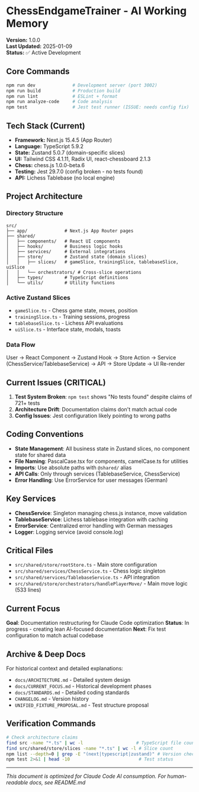 # ChessEndgameTrainer - AI Working Memory

**Version:** 1.0.0  
**Last Updated:** 2025-01-09  
**Status:** ✅ Active Development

## Core Commands

```bash
npm run dev              # Development server (port 3002)
npm run build            # Production build
npm run lint             # ESLint + format
npm run analyze-code     # Code analysis
npm test                 # Jest test runner (ISSUE: needs config fix)
```

## Tech Stack (Current)

- **Framework:** Next.js 15.4.5 (App Router)
- **Language:** TypeScript 5.9.2
- **State:** Zustand 5.0.7 (domain-specific slices)
- **UI:** Tailwind CSS 4.1.11, Radix UI, react-chessboard 2.1.3
- **Chess:** chess.js 1.0.0-beta.6
- **Testing:** Jest 29.7.0 (config broken - no tests found)
- **API:** Lichess Tablebase (no local engine)

## Project Architecture

### Directory Structure

```
src/
├── app/              # Next.js App Router pages
├── shared/
│   ├── components/   # React UI components
│   ├── hooks/        # Business logic hooks
│   ├── services/     # External integrations
│   ├── store/        # Zustand state (domain slices)
│   │   ├── slices/   # gameSlice, trainingSlice, tablebaseSlice, uiSlice
│   │   └── orchestrators/ # Cross-slice operations
│   ├── types/        # TypeScript definitions
│   └── utils/        # Utility functions
```

### Active Zustand Slices

- `gameSlice.ts` - Chess game state, moves, position
- `trainingSlice.ts` - Training sessions, progress
- `tablebaseSlice.ts` - Lichess API evaluations
- `uiSlice.ts` - Interface state, modals, toasts

### Data Flow

User → React Component → Zustand Hook → Store Action → Service (ChessService/TablebaseService) → API → Store Update → UI Re-render

## Current Issues (CRITICAL)

1. **Test System Broken**: `npm test` shows "No tests found" despite claims of 721+ tests
2. **Architecture Drift**: Documentation claims don't match actual code
3. **Config Issues**: Jest configuration likely pointing to wrong paths

## Coding Conventions

- **State Management**: All business state in Zustand slices, no component state for shared data
- **File Naming**: PascalCase.tsx for components, camelCase.ts for utilities
- **Imports**: Use absolute paths with `@shared/` alias
- **API Calls**: Only through services (TablebaseService, ChessService)
- **Error Handling**: Use ErrorService for user messages (German)

## Key Services

- **ChessService**: Singleton managing chess.js instance, move validation
- **TablebaseService**: Lichess tablebase integration with caching
- **ErrorService**: Centralized error handling with German messages
- **Logger**: Logging service (avoid console.log)

## Critical Files

- `src/shared/store/rootStore.ts` - Main store configuration
- `src/shared/services/ChessService.ts` - Chess logic singleton
- `src/shared/services/TablebaseService.ts` - API integration
- `src/shared/store/orchestrators/handlePlayerMove/` - Main move logic (533 lines)

## Current Focus

**Goal**: Documentation restructuring for Claude Code optimization
**Status**: In progress - creating lean AI-focused documentation
**Next**: Fix test configuration to match actual codebase

## Archive & Deep Docs

For historical context and detailed explanations:

- `docs/ARCHITECTURE.md` - Detailed system design
- `docs/CURRENT_FOCUS.md` - Historical development phases
- `docs/STANDARDS.md` - Detailed coding standards
- `CHANGELOG.md` - Version history
- `UNIFIED_FIXTURE_PROPOSAL.md` - Test structure proposal

## Verification Commands

```bash
# Check architecture claims
find src -name "*.ts" | wc -l                    # TypeScript file count
find src/shared/store/slices -name "*.ts" | wc -l # Slice count
npm list --depth=0 | grep -E "(next|typescript|zustand)" # Version check
npm test 2>&1 | head -10                          # Test status
```

---

_This document is optimized for Claude Code AI consumption. For human-readable docs, see README.md_

